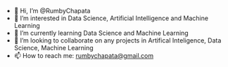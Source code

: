 - 👋 Hi, I’m @RumbyChapata
- 👀 I’m interested in Data Science, Artificial Intelligence and Machine Learning
- 🌱 I’m currently learning Data Science and Machine Learning
- 💞️ I’m looking to collaborate on any projects in Artifical Inteligence, Data Science, Machine Learning
- 📫 How to reach me: rumbychapata@gmail.com

<!---
RumbyChapata/RumbyChapata is a ✨ special ✨ repository because its `README.md` (this file) appears on your GitHub profile.
You can click the Preview link to take a look at your changes.
--->
